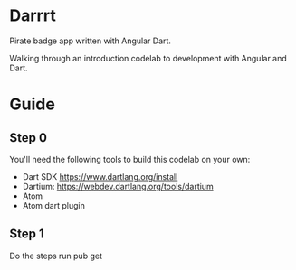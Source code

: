 # Darrrt
Pirate badge app written with Angular Dart.

Walking through an introduction codelab to development with Angular and Dart.

# Guide
## Step 0
You'll need the following tools to build this codelab on your own:
 - Dart SDK https://www.dartlang.org/install
 - Dartium: https://webdev.dartlang.org/tools/dartium
 - Atom
 - Atom dart plugin

## Step 1
Do the steps
run pub get
